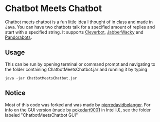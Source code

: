 # Chatbot Meets Chatbot

Chatbot meets chatbot is a fun little idea I thought of in class and made in Java. You can have two chatbots talk for a specified amount of replies and start with a specified string. It supports [Cleverbot](http://www.cleverbot.com/), [JabberWacky](http://jabberwacky.com/) and [Pandorabots](http://www.pandorabots.com/).

## Usage
This can be run by opening terminal or command prompt and navigating to the folder containing ChatbotMeetsChatbot.jar and running it by typing
```
java -jar ChatbotMeetsChatbot.jar
```
## Notice

Most of this code was forked and was made by [pierredavidbelanger](https://github.com/pierredavidbelanger).
For info on the GUI version (made by [pokedart9001](https://github.com/pokedart9001) in IntelliJ), see the folder labeled "ChatbotMeetsChatbot GUI"
